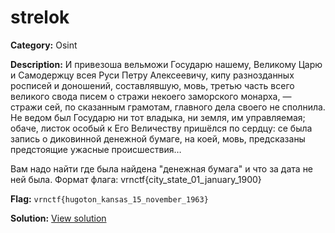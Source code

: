 # strelok

**Category:** Osint

**Description:**
И привезоша вельможи Государю нашему, Великому Царю и Самодержцу всея Руси Петру Алексеевичу, 
кипу разнозданных росписей и доношений, составлявшую, мовь, 
третью часть всего великого свода писем о стражи некоего заморского монарха, — стражи сей, по сказанным грамотам, 
главного дела своего не сполнила. Не ведом был Государю ни тот владыка, ни земля, им управляемая; 
обаче, листок особый к Его Величеству пришёлся по сердцу: се была запись о диковинной денежной бумаге, 
на коей, мовь, предсказаны предстоящие ужасные происшествия…

Вам надо найти где была найдена "денежная бумага" и что за дата не ней была.
Формат флага: vrnctf{city_state_01_january_1900}


**Flag:** `vrnctf{hugoton_kansas_15_november_1963}`

**Solution:** [View solution](solution)

